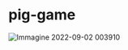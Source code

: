 # pig-game
![Immagine 2022-09-02 003910](https://user-images.githubusercontent.com/97912982/188024965-46c60b49-7495-4ed9-8da7-cd920853c823.png)
